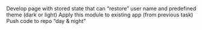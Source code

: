 Develop page with stored state that can “restore” user name and predefined theme (dark or light)
Apply this module to existing app (from previous task)
Push code to repo “day & night”
